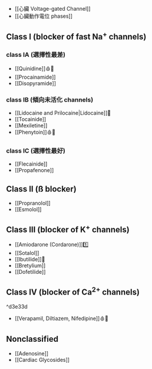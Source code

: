 - [[心臟 Voltage-gated Channel]]
- [[心臟動作電位 phases]] 
## Class I (blocker of fast Na<sup>+</sup> channels)
### class IA (選擇性最差)
- [[Quinidine]]🩸🥚
- [[Procainamide]] 
- [[Disopyramide]]
### class IB (傾向未活化 channels)
- [[Lidocaine and Prilocaine|Lidocaine]]💉
- [[Tocainide]]
- [[Mexiletine]]
- [[Phenytoin]]🩸🥚
### class IC (選擇性最好)
- [[Flecainide]]
- [[Propafenone]]
## Class II (ß blocker)
- [[Propranolol]]  
- [[Esmolol]]
## Class III (blocker of K<sup>+</sup> channels)
- [[Amiodarone (Cordarone)]]1️⃣
- [[Sotalol]]
- [[Ibutilide]]💉
- [[Bretylium]]
- [[Dofetilide]]
## Class IV (blocker of Ca<sup>2+</sup> channels)

^d3e33d

- [[Verapamil, Diltiazem, Nifedipine]]🩸🥚
## Nonclassified
- [[Adenosine]]
- [[Cardiac Glycosides]]